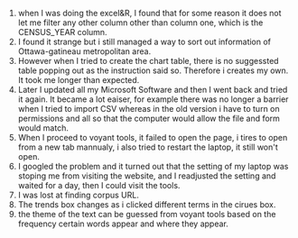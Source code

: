 1. when I was doing the excel&R, I found that for some reason it does not let me filter any other column other than column one, which is the CENSUS_YEAR column.
2. I found it strange but i still managed a way to sort out information of Ottawa-gatineau metropolitan area. 
3. However when I tried to create the chart table, there is no suggessted table popping out as the instruction said so. Therefore i creates my own. It took me longer than expected.
4. Later I updated all my Microsoft Software and then I went back and tried it again. It became a lot eaiser, for example there was no longer a barrier when I tried to import CSV whereas in the old version i have to turn on permissions and all so that the computer would allow the file and form would match.
5. When I proceed to voyant tools, it failed to open the page, i tires to open from a new tab mannualy, i also tried to restart the laptop, it still won't open.
6. I googled the problem and it turned out that the setting of my laptop was stoping me from visiting the website, and I readjusted the setting and waited for a day, then I could visit the tools.
7. I was lost at finding corpus URL.
8. The trends box changes as i clicked different terms in the cirues box.
9. the theme of the text can be guessed from voyant tools based on the frequency certain words appear and where they appear.
